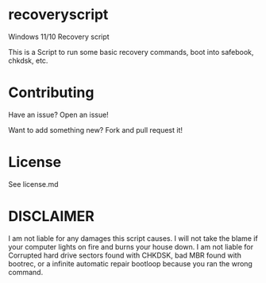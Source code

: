 # recoveryscript
Windows 11/10 Recovery script

This is a Script to run some basic recovery commands, boot into safebook, chkdsk, etc.

# Contributing
Have an issue?
Open an issue!

Want to add something new?
Fork and pull request it!

# License
See license.md

# DISCLAIMER
I am not liable for any damages this script causes. I will not take the blame if your computer lights on fire and burns your house down. I am not liable for Corrupted hard drive sectors found with CHKDSK, bad MBR found with bootrec, or a infinite automatic repair bootloop because you ran the wrong command.
